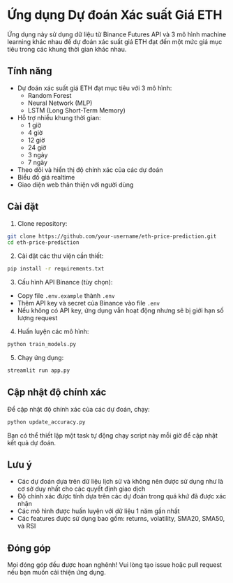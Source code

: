 # Ứng dụng Dự đoán Xác suất Giá ETH

Ứng dụng này sử dụng dữ liệu từ Binance Futures API và 3 mô hình machine learning khác nhau để dự đoán xác suất giá ETH đạt đến một mức giá mục tiêu trong các khung thời gian khác nhau.

## Tính năng

- Dự đoán xác suất giá ETH đạt mục tiêu với 3 mô hình:
  - Random Forest
  - Neural Network (MLP)
  - LSTM (Long Short-Term Memory)
- Hỗ trợ nhiều khung thời gian:
  - 1 giờ
  - 4 giờ
  - 12 giờ
  - 24 giờ
  - 3 ngày
  - 7 ngày
- Theo dõi và hiển thị độ chính xác của các dự đoán
- Biểu đồ giá realtime
- Giao diện web thân thiện với người dùng

## Cài đặt

1. Clone repository:
```bash
git clone https://github.com/your-username/eth-price-prediction.git
cd eth-price-prediction
```

2. Cài đặt các thư viện cần thiết:
```bash
pip install -r requirements.txt
```

3. Cấu hình API Binance (tùy chọn):
- Copy file `.env.example` thành `.env`
- Thêm API key và secret của Binance vào file `.env`
- Nếu không có API key, ứng dụng vẫn hoạt động nhưng sẽ bị giới hạn số lượng request

4. Huấn luyện các mô hình:
```bash
python train_models.py
```

5. Chạy ứng dụng:
```bash
streamlit run app.py
```

## Cập nhật độ chính xác

Để cập nhật độ chính xác của các dự đoán, chạy:
```bash
python update_accuracy.py
```

Bạn có thể thiết lập một task tự động chạy script này mỗi giờ để cập nhật kết quả dự đoán.

## Lưu ý

- Các dự đoán dựa trên dữ liệu lịch sử và không nên được sử dụng như là cơ sở duy nhất cho các quyết định giao dịch
- Độ chính xác được tính dựa trên các dự đoán trong quá khứ đã được xác nhận
- Các mô hình được huấn luyện với dữ liệu 1 năm gần nhất
- Các features được sử dụng bao gồm: returns, volatility, SMA20, SMA50, và RSI

## Đóng góp

Mọi đóng góp đều được hoan nghênh! Vui lòng tạo issue hoặc pull request nếu bạn muốn cải thiện ứng dụng. 